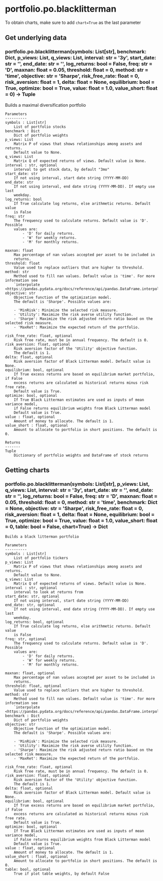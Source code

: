 # portfolio.po.blacklitterman

To obtain charts, make sure to add `chart=True` as the last parameter

## Get underlying data 
### portfolio.po.blacklitterman(symbols: List[str], benchmark: Dict, p_views: List, q_views: List, interval: str = '3y', start_date: str = '', end_date: str = '', log_returns: bool = False, freq: str = 'D', maxnan: float = 0.05, threshold: float = 0, method: str = 'time', objective: str = 'Sharpe', risk_free_rate: float = 0, risk_aversion: float = 1, delta: float = None, equilibrium: bool = True, optimize: bool = True, value: float = 1.0, value_short: float = 0) -> Tuple

Builds a maximal diversification portfolio

    Parameters
    ----------
    symbols : List[str]
        List of portfolio stocks
    benchmark : Dict
        Dict of portfolio weights
    p_views: List
        Matrix P of views that shows relationships among assets and returns.
        Default value to None.
    q_views: List
        Matrix Q of expected returns of views. Default value is None.
    interval : str, optional
        interval to get stock data, by default "3mo"
    start_date: str
        If not using interval, start date string (YYYY-MM-DD)
    end_date: str
        If not using interval, end date string (YYYY-MM-DD). If empty use last
        weekday.
    log_returns: bool
        If True calculate log returns, else arithmetic returns. Default value
        is False
    freq: str
        The frequency used to calculate returns. Default value is 'D'. Possible
        values are:
            - 'D' for daily returns.
            - 'W' for weekly returns.
            - 'M' for monthly returns.

    maxnan: float
        Max percentage of nan values accepted per asset to be included in
        returns.
    threshold: float
        Value used to replace outliers that are higher to threshold.
    method: str
        Method used to fill nan values. Default value is 'time'. For more information see
        `interpolate <https://pandas.pydata.org/docs/reference/api/pandas.DataFrame.interpolate.html>`_.
    objective: str
        Objective function of the optimization model.
        The default is 'Sharpe'. Possible values are:

        - 'MinRisk': Minimize the selected risk measure.
        - 'Utility': Maximize the risk averse utility function.
        - 'Sharpe': Maximize the risk adjusted return ratio based on the selected risk measure.
        - 'MaxRet': Maximize the expected return of the portfolio.

    risk_free_rate: float, optional
        Risk free rate, must be in annual frequency. The default is 0.
    risk_aversion: float, optional
        Risk aversion factor of the 'Utility' objective function.
        The default is 1.
    delta: float, optional
        Risk aversion factor of Black Litterman model. Default value is None.
    equilibrium: bool, optional
        If True excess returns are based on equilibrium market portfolio, if False
        excess returns are calculated as historical returns minus risk free rate.
        Default value is True.
    optimize: bool, optional
        If True Black Litterman estimates are used as inputs of mean variance model,
        if False returns equilibrium weights from Black Litterman model
        Default value is True.
    value : float, optional
        Amount of money to allocate. The default is 1.
    value_short : float, optional
        Amount to allocate to portfolio in short positions. The default is 0.

    Returns
    -------
    Tuple
        Dictionary of portfolio weights and DataFrame of stock returns

## Getting charts 
### portfolio.po.blacklitterman(symbols: List[str], p_views: List, q_views: List, interval: str = '3y', start_date: str = '', end_date: str = '', log_returns: bool = False, freq: str = 'D', maxnan: float = 0.05, threshold: float = 0, method: str = 'time', benchmark: Dict = None, objective: str = 'Sharpe', risk_free_rate: float = 0, risk_aversion: float = 1, delta: float = None, equilibrium: bool = True, optimize: bool = True, value: float = 1.0, value_short: float = 0, table: bool = False, chart=True) -> Dict


    Builds a black litterman portfolio

    Parameters
    ----------
    symbols : List[str]
        List of portfolio tickers
    p_views: List
        Matrix P of views that shows relationships among assets and returns.
        Default value to None.
    q_views: List
        Matrix Q of expected returns of views. Default value is None.
    interval : str, optional
        interval to look at returns from
    start_date: str, optional
        If not using interval, start date string (YYYY-MM-DD)
    end_date: str, optional
        If not using interval, end date string (YYYY-MM-DD). If empty use last
        weekday.
    log_returns: bool, optional
        If True calculate log returns, else arithmetic returns. Default value
        is False
    freq: str, optional
        The frequency used to calculate returns. Default value is 'D'. Possible
        values are:
            - 'D' for daily returns.
            - 'W' for weekly returns.
            - 'M' for monthly returns.

    maxnan: float, optional
        Max percentage of nan values accepted per asset to be included in
        returns.
    threshold: float, optional
        Value used to replace outliers that are higher to threshold.
    method: str
        Method used to fill nan values. Default value is 'time'. For more information see
        `interpolate <https://pandas.pydata.org/docs/reference/api/pandas.DataFrame.interpolate.html>`_.
    benchmark : Dict
        Dict of portfolio weights
    objective: str
        Objective function of the optimization model.
        The default is 'Sharpe'. Possible values are:

        - 'MinRisk': Minimize the selected risk measure.
        - 'Utility': Maximize the risk averse utility function.
        - 'Sharpe': Maximize the risk adjusted return ratio based on the selected risk measure.
        - 'MaxRet': Maximize the expected return of the portfolio.

    risk_free_rate: float, optional
        Risk free rate, must be in annual frequency. The default is 0.
    risk_aversion: float, optional
        Risk aversion factor of the 'Utility' objective function.
        The default is 1.
    delta: float, optional
        Risk aversion factor of Black Litterman model. Default value is None.
    equilibrium: bool, optional
        If True excess returns are based on equilibrium market portfolio, if False
        excess returns are calculated as historical returns minus risk free rate.
        Default value is True.
    optimize: bool, optional
        If True Black Litterman estimates are used as inputs of mean variance model,
        if False returns equilibrium weights from Black Litterman model
        Default value is True.
    value : float, optional
        Amount of money to allocate. The default is 1.
    value_short : float, optional
        Amount to allocate to portfolio in short positions. The default is 0.
    table: bool, optional
        True if plot table weights, by default False
